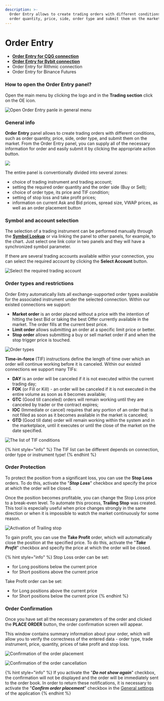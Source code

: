 ```yaml
---
description: >-
  Order Entry allows to create trading orders with different conditions, such as
  order quantity, price, side, order type and submit them on the market.
---
```


# Order Entry

* ****[**Order Entry for CQG connection**](order-entry-for-cqg.md)****
* ****[**Order Entry for Bybit connection**](order-entry-for-bybit.md)****
* Order Entry for Rithmic connection
* Order Entry for Binance Futures

### How to open the Order Entry panel?

Open the main menu by clicking the logo and in the **Trading section** click on the OE icon.

![Open Order Entry panle in general menu](../../.gitbook/assets/oe-general.png)



### General info

**Order Entry** panel allows to create trading orders with different conditions, such as order quantity, price, side, order type, and submit them on the market. From the Order Entry panel, you can supply all of the necessary information for order and easily submit it by clicking the appropriate action button.

![](../../.gitbook/assets/animaciya-6-.gif)

The entire panel is conventionally divided into several zones:

* choice of trading instrument and trading account;
* setting the required order quantity and the order side (Buy or Sell);
* choice of order type, its price and TIF condition;
* setting of stop loss and take profit prices;
* information on current Ask and Bid prices, spread size, VWAP prices, as well as an order placement button



### Symbol and account selection

The selection of a trading instrument can be performed manually through the [**Symbol Lookup**](../../general-settings/instruments-lookup.md) or via linking the panel to other panels, for example, to the chart. Just select one link color in two panels and they will have a synchronized symbol parameter.

If there are several trading accounts available within your connection, you can select the required account by clicking the **Select Account** button.

![Select the required trading account ](../../.gitbook/assets/select-trading-account.png)

### **Order types and restrictions**

Order Entry automatically lists all exchange-supported order types available for the associated instrument under the selected connection. Within our existed connections we support:

* **Market order** is an order placed without a price with the intention of hitting the best Bid or taking the best Offer currently available in the market. The order fills at the current best price.
* **Limit order** allows submitting an order at a specific limit price or better.
* **Stop order** allows submitting a buy or sell market order if and when the stop trigger price is touched.

![Order types](../../.gitbook/assets/order-types.png)

**Time-in-force** (TIF) instructions define the length of time over which an order will continue working before it is canceled. Within our existed connections we support many TIFs:

* **DAY** is an order will be canceled if it is not executed within the current trading day;
* **FOK** (or Fill or Kill) -  an order will be canceled if it is not executed in the entire volume as soon as it becomes available;
* **GTC** (Good till canceled) orders will remain working until they are canceled by trader or the contract expires;
* **IOC** (Immediate or cancel) requires that any portion of an order that is not filled as soon as it becomes available in the market is canceled;
* **GTD** (Good till date) order will remain working within the system and in the marketplace, until it executes or until the close of the market on the date specified.

![The list of TIF conditions](../../.gitbook/assets/tif-types.png)

{% hint style="info" %}
The TIF list can be different depends on connection, order type or instrument type!
{% endhint %}

### Order Protection

To protect the position from a significant loss, you can use the **Stop Loss** orders. To do this, activate the "_**Stop Loss**_" checkbox and specify the price at which the order will be closed.

Once the position becomes profitable, you can change the Stop Loss price to a break-even level. To automate this process, **Trailing Stop** was created. This tool is especially useful when price changes strongly in the same direction or when it is impossible to watch the market continuously for some reason.

![Activation of Trailing stop](../../.gitbook/assets/trailing-stop-order.png)

To gain profit, you can use the **Take Profit** order, which will automatically close the position at the specified price. To do this, activate the "_**Take Profit**_" checkbox and specify the price at which the order will be closed.

{% hint style="info" %}
Stop Loss order can be set:

* for Long positions below the current price
* for Short positions above the current price

Take Profit order can be set:

* for Long positions above the current price
* for Short positions below the current price
{% endhint %}

### Order Confirmation

Once you have set all the necessary parameters of the order and clicked the **PLACE ORDER** button, the order confirmation screen will appear.

This window contains summary information about your order, which will allow you to verify the correctness of the entered data - order type, trade instrument, price, quantity, prices of take profit and stop loss.

![Confirmation of the order placement](../../.gitbook/assets/order-confirmation.png)

![Confirmation of the order cancellation](../../.gitbook/assets/confirmation-of-order-cancel.png)

{% hint style="info" %}
If you activate the "_**Do not show again**_" checkbox, the confirmation will not be displayed and the order will be immediately sent to the order book. In order to return these notifications, it is necessary to activate the "_**Confirm order placement**_" checkbox in the [General settings](https://kb.flowtrade.com/getting-started/general-settings#confirmations) of the application
{% endhint %}

